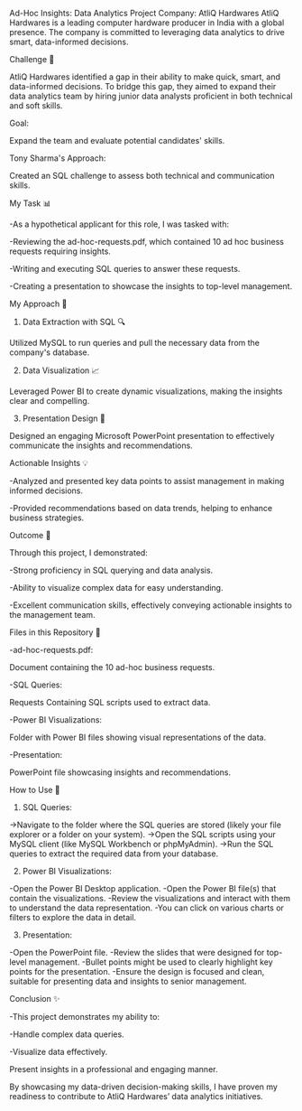 Ad-Hoc Insights: Data Analytics Project
Company: AtliQ Hardwares
AtliQ Hardwares is a leading computer hardware producer in India with a global presence. The company is committed to leveraging data analytics to drive smart, data-informed decisions.

Challenge 🧐

AtliQ Hardwares identified a gap in their ability to make quick, smart, and data-informed decisions. To bridge this gap, they aimed to expand their data analytics team by hiring junior data analysts proficient in both technical and soft skills.

Goal:

Expand the team and evaluate potential candidates' skills.

Tony Sharma's Approach:

Created an SQL challenge to assess both technical and communication skills.

My Task 📊

-As a hypothetical applicant for this role, I was tasked with:

-Reviewing the ad-hoc-requests.pdf, which contained 10 ad hoc business requests requiring insights.

-Writing and executing SQL queries to answer these requests.

-Creating a presentation to showcase the insights to top-level management.

My Approach 🚀

1. Data Extraction with SQL 🔍
   
Utilized MySQL to run queries and pull the necessary data from the company's database.

2. Data Visualization 📈
   
Leveraged Power BI to create dynamic visualizations, making the insights clear and compelling.

3. Presentation Design 🎨
   
Designed an engaging Microsoft PowerPoint presentation to effectively communicate the insights and recommendations.

Actionable Insights 💡

-Analyzed and presented key data points to assist management in making informed decisions.

-Provided recommendations based on data trends, helping to enhance business strategies.

Outcome 🎯

Through this project, I demonstrated:

-Strong proficiency in SQL querying and data analysis.

-Ability to visualize complex data for easy understanding.

-Excellent communication skills, effectively conveying actionable insights to the management team.

Files in this Repository 📂

-ad-hoc-requests.pdf:

Document containing the 10 ad-hoc business requests.

-SQL Queries:

Requests Containing SQL scripts used to extract data.

-Power BI Visualizations:

Folder with Power BI files showing visual representations of the data.

-Presentation:

PowerPoint file showcasing insights and recommendations.

How to Use 🔧

1) SQL Queries:
   
->Navigate to the folder where the SQL queries are stored (likely your file explorer or a folder on your system).
->Open the SQL scripts using your MySQL client (like MySQL Workbench or phpMyAdmin).
->Run the SQL queries to extract the required data from your database.

2) Power BI Visualizations:
   
-Open the Power BI Desktop application.
-Open the Power BI file(s) that contain the visualizations.
-Review the visualizations and interact with them to understand the data representation.
-You can click on various charts or filters to explore the data in detail.

3) Presentation:
   
-Open the PowerPoint file.
-Review the slides that were designed for top-level management.
-Bullet points might be used to clearly highlight key points for the presentation.
-Ensure the design is focused and clean, suitable for presenting data and insights to senior management.

Conclusion ✨

-This project demonstrates my ability to:

-Handle complex data queries.

-Visualize data effectively.

Present insights in a professional and engaging manner.

By showcasing my data-driven decision-making skills, I have proven my readiness to contribute to AtliQ Hardwares’ data analytics initiatives.
